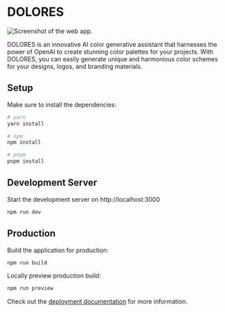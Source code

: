 # DOLORES
![Screenshot of the web app.](https://raw.githubusercontent.com/rosissharma/ColorsAI/refs/heads/main/assets/img/Project%20Dolores.png?token=GHSAT0AAAAAACX5YJLASVX726LPJRXT4LNQZXTPPTA)

DOLORES is an innovative AI color generative assistant that harnesses the power of OpenAI to create stunning color palettes for your projects. With DOLORES, you can easily generate unique and harmonious color schemes for your designs, logos, and branding materials.

## Setup

Make sure to install the dependencies:

```bash
# yarn
yarn install

# npm
npm install

# pnpm
pnpm install
```

## Development Server

Start the development server on http://localhost:3000

```bash
npm run dev
```

## Production

Build the application for production:

```bash
npm run build
```

Locally preview production build:

```bash
npm run preview
```

Check out the [deployment documentation](https://nuxt.com/docs/getting-started/deployment) for more information.
